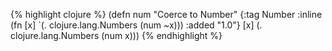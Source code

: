 {% highlight clojure %}
(defn num
  "Coerce to Number"
  {:tag Number
   :inline (fn  [x] `(. clojure.lang.Numbers (num ~x)))
   :added "1.0"}
  [x] (. clojure.lang.Numbers (num x)))
{% endhighlight %}
